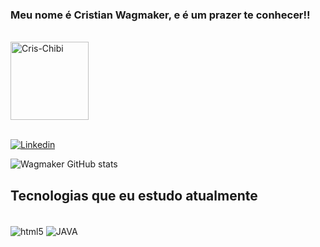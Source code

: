### Meu nome é Cristian Wagmaker, e é um prazer te conhecer!!
<div style="display: inline_block"><br/>
    <img align="center" alt="Cris-Chibi" height= 125 src="https://i.picasion.com/pic91/a750180988f3468d98077cc95d9d3763.gif" />
     
<div><br/>

[![Linkedin](https://img.shields.io/badge/LinkedIn-0077B5?style=for-the-badge&logo=linkedin&logoColor=white)](https://www.linkedin.com/in/criswagmaker/)

![Wagmaker GitHub stats](https://github-readme-stats.vercel.app/api?username=Criswagmaker&show_icons=true&theme=tokyonight)
    





## Tecnologias que eu estudo atualmente

<div style="display: inline_block"><br/>
    <img align="center" alt="html5" src="https://img.shields.io/badge/Python-3776AB?style=for-the-badge&logo=python&logoColor=white" />
    <img align="center" alt="JAVA" src="https://img.shields.io/badge/Java-ED8B00?style=for-the-badge&logo=java&logoColor=white" />
     



